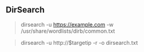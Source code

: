 ## DirSearch

> dirsearch  -u https://example.com -w /usr/share/wordlists/dirb/common.txt


> dirsearch -u http://$targetip -r -o dirsearch.txt